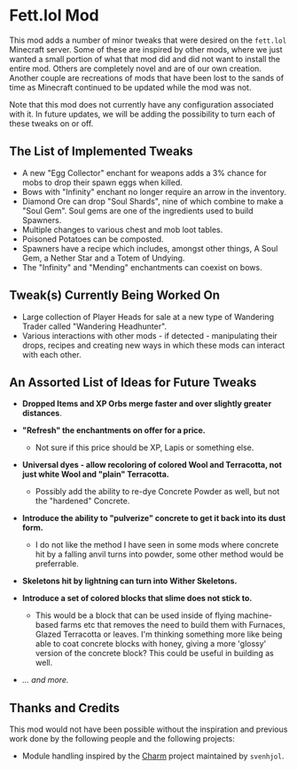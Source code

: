 # Fett.lol Mod

This mod adds a number of minor tweaks that were desired on the `fett.lol` Minecraft server. Some of these are inspired by other mods, where we just wanted a small portion of what that mod did and did not want to install the entire mod. Others are completely novel and are of our own creation. Another couple are recreations of mods that have been lost to the sands of time as Minecraft continued to be updated while the mod was not.

Note that this mod does not currently have any configuration associated with it. In future updates, we will be adding the possibility to turn each of these tweaks on or off.

## The List of Implemented Tweaks

- A new "Egg Collector" enchant for weapons adds a 3% chance for mobs to drop their spawn eggs when killed.
- Bows with "Infinity" enchant no longer require an arrow in the inventory.
- Diamond Ore can drop "Soul Shards", nine of which combine to make a "Soul Gem". Soul gems are one of the ingredients used to build Spawners.
- Multiple changes to various chest and mob loot tables.
- Poisoned Potatoes can be composted.
- Spawners have a recipe which includes, amongst other things, A Soul Gem, a Nether Star and a Totem of Undying.
- The "Infinity" and "Mending" enchantments can coexist on bows.

## Tweak(s) Currently Being Worked On

- Large collection of Player Heads for sale at a new type of Wandering Trader called "Wandering Headhunter".
- Various interactions with other mods - if detected - manipulating their drops, recipes and creating new ways in which these mods can interact with each other.

## An Assorted List of Ideas for Future Tweaks

- **Dropped Items and XP Orbs merge faster and over slightly greater distances**.

- **"Refresh" the enchantments on offer for a price.** 
  - Not sure if this price should be XP, Lapis or something else.

- **Universal dyes - allow recoloring of colored Wool and Terracotta, not just white Wool and "plain" Terracotta.**
  - Possibly add the ability to re-dye Concrete Powder as well, but not the "hardened" Concrete.

- **Introduce the ability to "pulverize" concrete to get it back into its dust form.**
  - I do not like the method I have seen in some mods where concrete hit by a falling anvil turns into powder, some other method would be preferrable.

- **Skeletons hit by lightning can turn into Wither Skeletons.**

- **Introduce a set of colored blocks that slime does not stick to.** 
  - This would be a block that can be used inside of flying machine-based farms etc that removes the need to build them with Furnaces, Glazed Terracotta or leaves. I'm thinking something more like being able to coat concrete blocks with honey, giving a more 'glossy' version of the concrete block? This could be useful in building as well.

- *... and more.*

## Thanks and Credits

This mod would not have been possible without the inspiration and previous work done by the following people and the following projects:

- Module handling inspired by the [Charm](https://github.com/svenhjol/Charm) project maintained by `svenhjol`.
